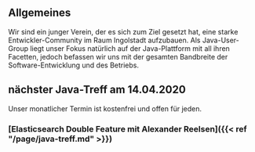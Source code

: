 ## Allgemeines

Wir sind ein junger Verein, der es sich zum Ziel gesetzt hat, eine starke Entwickler-Community im Raum Ingolstadt aufzubauen. 
Als Java-User-Group liegt unser Fokus natürlich auf der Java-Plattform mit all ihren Facetten, jedoch befassen wir uns mit der gesamten Bandbreite der Software-Entwicklung und des Betriebs. 

## nächster Java-Treff am 14.04.2020

Unser monatlicher Termin ist kostenfrei und offen für jeden.
### [Elasticsearch Double Feature mit Alexander Reelsen]({{< ref "/page/java-treff.md" >}})
